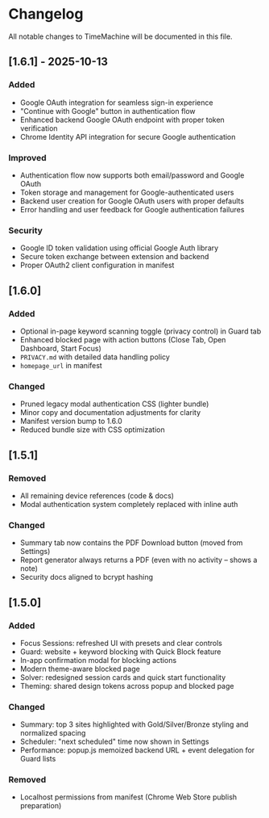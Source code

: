 # Changelog

All notable changes to TimeMachine will be documented in this file.

## [1.6.1] - 2025-10-13

### Added
- Google OAuth integration for seamless sign-in experience
- "Continue with Google" button in authentication flow
- Enhanced backend Google OAuth endpoint with proper token verification
- Chrome Identity API integration for secure Google authentication

### Improved
- Authentication flow now supports both email/password and Google OAuth
- Token storage and management for Google-authenticated users
- Backend user creation for Google OAuth users with proper defaults
- Error handling and user feedback for Google authentication failures

### Security
- Google ID token validation using official Google Auth library
- Secure token exchange between extension and backend
- Proper OAuth2 client configuration in manifest

## [1.6.0]

### Added
- Optional in-page keyword scanning toggle (privacy control) in Guard tab
- Enhanced blocked page with action buttons (Close Tab, Open Dashboard, Start Focus)
- `PRIVACY.md` with detailed data handling policy
- `homepage_url` in manifest

### Changed
- Pruned legacy modal authentication CSS (lighter bundle)
- Minor copy and documentation adjustments for clarity
- Manifest version bump to 1.6.0
- Reduced bundle size with CSS optimization

## [1.5.1]

### Removed
- All remaining device references (code & docs)
- Modal authentication system completely replaced with inline auth

### Changed
- Summary tab now contains the PDF Download button (moved from Settings)
- Report generator always returns a PDF (even with no activity – shows a note)
- Security docs aligned to bcrypt hashing

## [1.5.0]

### Added
- Focus Sessions: refreshed UI with presets and clear controls
- Guard: website + keyword blocking with Quick Block feature
- In-app confirmation modal for blocking actions
- Modern theme-aware blocked page
- Solver: redesigned session cards and quick start functionality
- Theming: shared design tokens across popup and blocked page

### Changed
- Summary: top 3 sites highlighted with Gold/Silver/Bronze styling and normalized spacing
- Scheduler: "next scheduled" time now shown in Settings
- Performance: popup.js memoized backend URL + event delegation for Guard lists

### Removed
- Localhost permissions from manifest (Chrome Web Store publish preparation)